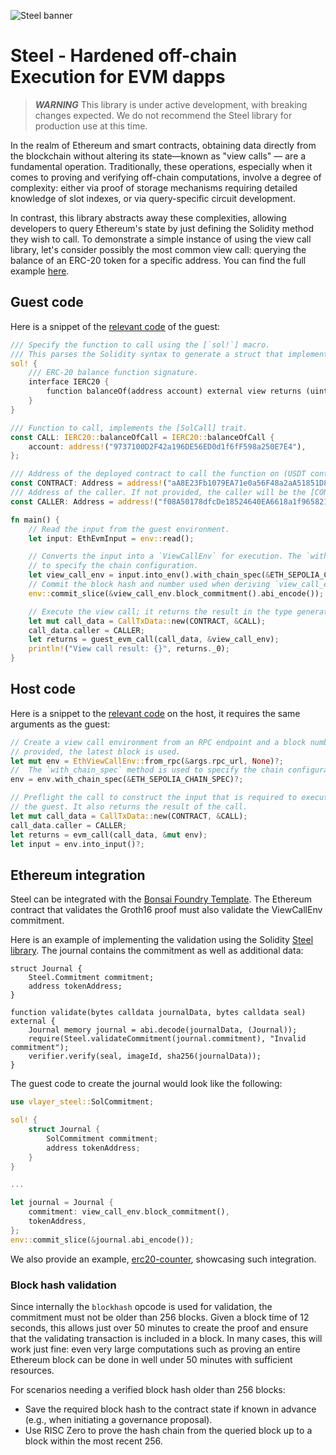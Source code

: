 ![Steel banner](./steel-banner.png)

# Steel - Hardened off-chain Execution for EVM dapps

> ***WARNING***
> This library is under active development, with breaking changes expected.
> We do not recommend the Steel library for production use at this time.

In the realm of Ethereum and smart contracts, obtaining data directly from the blockchain without altering its state—known as "view calls" — are a fundamental operation.
Traditionally, these operations, especially when it comes to proving and verifying off-chain computations, involve a degree of complexity: either via proof of storage mechanisms requiring detailed knowledge of slot indexes, or via query-specific circuit development.

In contrast, this library abstracts away these complexities, allowing developers to query Ethereum's state by just defining the Solidity method they wish to call.
To demonstrate a simple instance of using the view call library, let's consider possibly the most common view call: querying the balance of an ERC-20 token for a specific address.
You can find the full example [here](../examples/erc20/README.md).

## Guest code

Here is a snippet of the [relevant code](../examples/erc20/methods/guest/src/main.rs) of the guest:

```rust
/// Specify the function to call using the [`sol!`] macro.
/// This parses the Solidity syntax to generate a struct that implements the [SolCall] trait.
sol! {
    /// ERC-20 balance function signature.
    interface IERC20 {
        function balanceOf(address account) external view returns (uint);
    }
}

/// Function to call, implements the [SolCall] trait.
const CALL: IERC20::balanceOfCall = IERC20::balanceOfCall {
    account: address!("9737100D2F42a196DE56ED0d1f6fF598a250E7E4"),
};

/// Address of the deployed contract to call the function on (USDT contract on Sepolia).
const CONTRACT: Address = address!("aA8E23Fb1079EA71e0a56F48a2aA51851D8433D0");
/// Address of the caller. If not provided, the caller will be the [CONTRACT].
const CALLER: Address = address!("f08A50178dfcDe18524640EA6618a1f965821715");

fn main() {
    // Read the input from the guest environment.
    let input: EthEvmInput = env::read();

    // Converts the input into a `ViewCallEnv` for execution. The `with_chain_spec` method is used
    // to specify the chain configuration.
    let view_call_env = input.into_env().with_chain_spec(&ETH_SEPOLIA_CHAIN_SPEC);
    // Commit the block hash and number used when deriving `view_call_env` to the journal.
    env::commit_slice(&view_call_env.block_commitment().abi_encode());

    // Execute the view call; it returns the result in the type generated by the `sol!` macro.
    let mut call_data = CallTxData::new(CONTRACT, &CALL);
    call_data.caller = CALLER;
    let returns = guest_evm_call(call_data, &view_call_env);
    println!("View call result: {}", returns._0);
}

```

## Host code

Here is a snippet to the [relevant code](../examples/erc20/host/src/main.rs) on the host, it requires the same arguments as the guest:

```rust
// Create a view call environment from an RPC endpoint and a block number. If no block number is
// provided, the latest block is used.
let mut env = EthViewCallEnv::from_rpc(&args.rpc_url, None)?;
//  The `with_chain_spec` method is used to specify the chain configuration.
env = env.with_chain_spec(&ETH_SEPOLIA_CHAIN_SPEC)?;

// Preflight the call to construct the input that is required to execute the function in
// the guest. It also returns the result of the call.
let mut call_data = CallTxData::new(CONTRACT, &CALL);
call_data.caller = CALLER;
let returns = evm_call(call_data, &mut env);
let input = env.into_input()?;
```

## Ethereum integration

Steel can be integrated with the [Bonsai Foundry Template]. The Ethereum contract that validates the Groth16 proof must also validate the ViewCallEnv commitment.

Here is an example of implementing the validation using the Solidity [Steel library]. The journal contains the commitment as well as additional data:

```Solidity
struct Journal {
    Steel.Commitment commitment;
    address tokenAddress;
}

function validate(bytes calldata journalData, bytes calldata seal) external {
    Journal memory journal = abi.decode(journalData, (Journal));
    require(Steel.validateCommitment(journal.commitment), "Invalid commitment");
    verifier.verify(seal, imageId, sha256(journalData));
}
```

The guest code to create the journal would look like the following:

```rust
use vlayer_steel::SolCommitment;

sol! {
    struct Journal {
        SolCommitment commitment;
        address tokenAddress;
    }
}

...

let journal = Journal {
    commitment: view_call_env.block_commitment(),
    tokenAddress,
};
env::commit_slice(&journal.abi_encode());
```

We also provide an example, [erc20-counter], showcasing such integration.

### Block hash validation

Since internally the `blockhash` opcode is used for validation, the commitment must not be older than 256 blocks.
Given a block time of 12 seconds, this allows just over 50 minutes to create the proof and ensure that the validating transaction is included in a block.
In many cases, this will work just fine: even very large computations such as proving an entire Ethereum block can be done in well under 50 minutes with sufficient resources.

For scenarios needing a verified block hash older than 256 blocks:

* Save the required block hash to the contract state if known in advance (e.g., when initiating a governance proposal).
* Use RISC Zero to prove the hash chain from the queried block up to a block within the most recent 256.

[erc20-counter]: ../examples/erc20-counter/README.md
[Bonsai Foundry Template]: https://github.com/risc0/bonsai-foundry-template
[Steel library]: ../contracts/src/steel/Steel.sol
